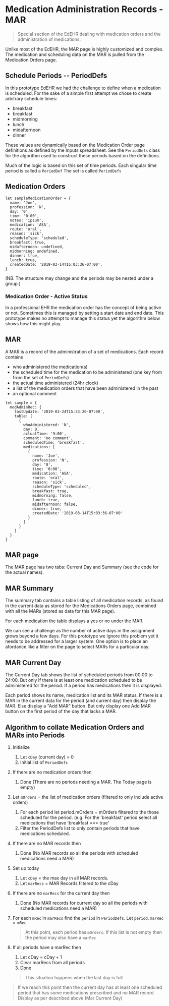 # Medication Administration Records - MAR

> Special section of the EdEHR dealing with medication orders and the administration of medications.

Unlike most of the EdEHR, the MAR page is highly customized and complex. The medication and scheduling 
data on the MAR is pulled from the Medication Orders page.

## Schedule Periods -- PeriodDefs
In this prototype EdEHR we had the challenge to define when a medication is scheduled. For the 
sake of a simple first attempt we chose to create arbitrary schedule times:
- breakfast
- breakfast
- midmorning
- lunch
- midafternoon
- dinner

These values are dynamically based on the Medication Order page definitions as defined by the 
Inputs spreadsheet. See the ```PeriodDefs``` class for the algorithm used to construct these 
periods based on the definitions.

Much of the logic is based on this set of time periods.  Each singular time period is called a ```PeriodDef``` 
The set is called ```PeriodDefs```

## Medication Orders

```
let sampleMedicationOrder = {
  name: 'Joe',
  profession: 'N',
  day: '0',
  time: '0:00',
  notes: 'ipsum',
  medication: 'ASA',
  route: 'oral',
  reason: 'sick',
  scheduleType: 'scheduled',
  breakfast: true,
  midafternoon: undefined,
  midmorning: undefined,
  dinner: true,
  lunch: true,
  createdDate: '2019-03-14T15:03:36-07:00',
}
```

(NB. The structure may change and the periods may be nested under a group.)

### Medication Order - Active Status

In a professional EHR the medication order has the concept of being active or not. Sometimes this is managed by setting a start
date and end date. This prototype makes no attempt to manage this status yet the algorithm below shows how
this might play.

## MAR

A MAR is a record of the administration of a set of medications. Each record contains 
- who administered the medication(s)
- the scheduled time for the medication to be administered (one key from from the set of ```PeriodDefs```)
- the actual time administered (24hr clock)
- a list of the medication orders that have been administered in the past
- an optional comment

```
let sample = {
  medAdminRec: {
    lastUpdate: '2019-03-24T15:33:20-07:00',
    table: [
      {
        whoAdministered: 'N',
        day: 0,
        actualTime: '9:00',
        comment: 'no comment',
        scheduledTime: 'breakfast',
        medications: [
          {
            name: 'Joe',
            profession: 'N',
            day: '0',
            time: '0:00',
            medication: 'ASA',
            route: 'oral',
            reason: 'sick',
            scheduleType: 'scheduled',
            breakfast: true,
            midmorning: false,
            lunch: true,
            midafternoon: false,
            dinner: true,
            createdDate: '2019-03-14T15:03:36-07:00'
          }
        ]
      }
    ]
  }
}
```

## MAR page

The MAR page has two tabs: Current Day and Summary (see the code for the actual names).


## MAR Summary

The summary tab contains a table listing of all medication records, as found in the current data as 
stored for the Medications Orders page, combined with all the MARs (stored as data for this MAR page).

For each medication the table displays a yes or no under the MAR. 

We can see a challenge as the number of active days in the assignment grows beyond a few days. For this prototype we
ignore this problem yet it needs to be addressed for a larger system.  One option is to place an afordance like a filter on the page
to select MARs for a particular day.

## MAR Current Day

The Current Day tab shows the list of scheduled periods from 00:00 to 24:00. But only if there is at least one medication scheduled to be 
administered for the period. If a period has medications then it is displayed.

Each period shows its name, medication list and its MAR status. If there is a MAR in the current data for the period (and
current day) then display the MAR. Else display a "Add MAR" button. But only display one Add MAR button on the first period
of the day that lacks a MAR.

## Algorithm to collate Medication Orders and MARs into Periods

1. Initialize
    1. Let ```cDay``` (current day) = 0
    1. Initial list of ```PeriodDefs```
1. If there are no medication orders then 
   1. Done (There are no periods needing a MAR. The Today page is empty)

1. Let ```mOrders``` = the list of medication orders (filtered to only include active orders)
   1. For each period let period.mOrders = mOrders filtered to the those scheduled for the period. (e.g. For the 
   'breakfast' period select all medications that have 'breakfast === true'
   1. Filter the PeriodDefs list to only contain periods that have medications scheduled.

1. If there are no MAR records then
    1. Done (No MAR records so all the periods with scheduled medications need a MAR)
   
1. Set up today 
    1. Let ```cDay``` = the max day in all MAR records.
    1. Let ```marRecs``` = MAR Records filtered to the cDay
    
1. If there are no ```marRecs``` for the current day then
    1. Done (No MAR records for current day so all the periods with scheduled medications need a MAR)
    
1. For each ```mRec``` in ```marRecs``` find the ```period``` in ```PeriodDefs```.  Let ```period.marRec = mRec```

    > At this point, each period has ```mOrders```. If this list is not empty then the period may also have a ```marRec```

1. If all periods have a marRec then 
   1. Let cDay = cDay + 1
   1. Clear marRecs from all periods
   1. Done
   > This situation happens when the last day is full
   
> If we reach this point then the current day has at least one scheduled period that has some medications prescribed and no
MAR record. Display as per described above (Mar Current Day)
   
